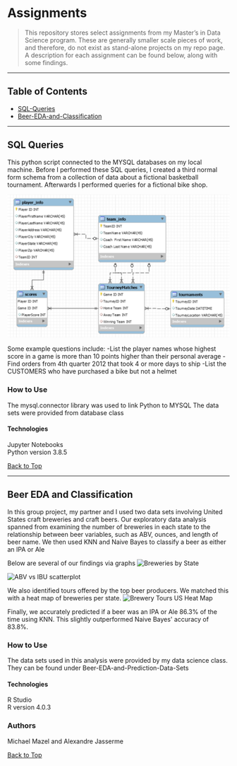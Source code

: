 <a name="BackToTop"></a>

# Assignments

>This repository stores select assignments from my Master’s in Data Science program. These are generally smaller scale pieces of work, and therefore, do not exist as stand-alone projects on my repo page. A description for each assignment can be found below, along with some findings. 


---


## Table of Contents
- [SQL-Queries](#SQL-Queries)
- [Beer-EDA-and-Classification](#Beer-EDA-and-Classification)


---


<a name="SQL-Queries"></a>

## SQL Queries
This python script connected to the MYSQL databases on my local machine. Before I performed these SQL queries, I created a third normal form schema from a collection of data about a fictional basketball tournament. Afterwards I performed queries for a fictional bike shop.

![Bball_Schema](https://github.com/MichaelMazel/Assignments/blob/main/SQL_Queries_Schemas/BBall_Schema.PNG)

Some example questions include:
-List the player names whose highest score in a game is more than 10 points higher than their personal average
-Find orders from 4th quarter 2012 that took 4 or more days to ship
-List the CUSTOMERS who have purchased a bike but not a helmet


### How to Use
The mysql.connector library was used to link Python to MYSQL
The data sets were provided from database class

#### Technologies
Jupyter Notebooks  
Python version 3.8.5

[Back to Top](#BackToTop)


---


<a name="Beer-EDA-and-Classification"></a>

## Beer EDA and Classification
In this group project, my partner and I used two data sets involving United States craft breweries and craft beers. Our exploratory data analysis spanned from examining the number of breweries in each state to the relationship between beer variables, such as ABV, ounces, and length of beer name. We then used KNN and Naive Bayes to classify a beer as either an IPA or Ale

Below are several of our findings via graphs
![Breweries by State](https://github.com/MichaelMazel/Beer-EDA-and-Prediction/blob/main/EDA-and-Prediction_files/figure-gfm/unnamed-chunk-6-1.png?raw=true)

![ABV vs IBU scatterplot](https://github.com/MichaelMazel/Beer-EDA-and-Prediction/blob/main/EDA-and-Prediction_files/figure-gfm/unnamed-chunk-26-1.png?raw=true)


We also identified tours offered by the top beer producers. We matched this with a heat map of breweries per state.
![Brewery Tours US Heat Map](https://github.com/MichaelMazel/Beer-EDA-and-Prediction/blob/main/EDA-and-Prediction_files/figure-gfm/unnamed-chunk-38-1.png?raw=true)



Finally, we accurately predicted if a beer was an IPA or Ale 86.3% of the time using KNN. This slightly outperformed Naive Bayes' accuracy of 83.8%.

### How to Use
The data sets used in this analysis were provided by my data science class. They can be found under Beer-EDA-and-Prediction-Data-Sets

#### Technologies
R Studio  
R version 4.0.3

### Authors
Michael Mazel and Alexandre Jasserme


[Back to Top](#BackToTop)